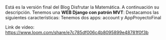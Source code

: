 Está es la versión final del Blog Disfrutar la Matemática. A continuación su descripción.
Tenemos una **WEB Django con patrón MVT**:
Destacamos las siguientes características:
Tenemos dos apps: account y AppProyectoFinal


Link de video: https://www.loom.com/share/e7c785df006c4b8095899e48781f0f3b
